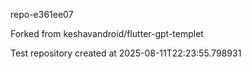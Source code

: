 repo-e361ee07

Forked from keshavandroid/flutter-gpt-templet

Test repository created at 2025-08-11T22:23:55.798931